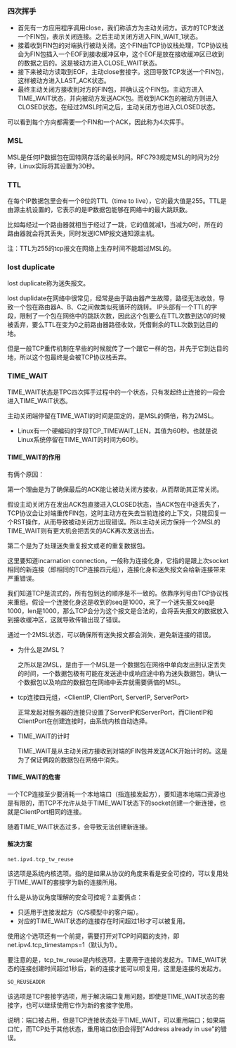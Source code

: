 ### 四次挥手

- 首先有一方应用程序调用close，我们称该方为主动关闭方。该方的TCP发送一个FIN包，表示关闭连接。之后主动关闭方进入FIN_WAIT_1状态。
- 接着收到FIN包的对端执行被动关闭。这个FIN由TCP协议栈处理，TCP协议栈会为FIN包插入一个EOF到接收缓冲区中，这个EOF是放在接收缓冲区已收到的数据之后的。这是被动方进入CLOSE_WAIT状态。
- 接下来被动方读取到EOF，主动close套接字。这回导致TCP发送一个FIN包，这样被动方进入LAST_ACK状态。
- 最终主动关闭方接收到对方的FIN包，并确认这个FIN包。主动方进入TIME_WAIT状态，并向被动方发送ACK包。而收到ACK包的被动方则进入CLOSED状态。在经过2MSL时间之后，主动关闭方也进入CLOSED状态。

可以看到每个方向都需要一个FIN和一个ACK，因此称为4次挥手。



### MSL

MSL是任何IP数据包在因特网存活的最长时间。RFC793规定MSL的时间为2分钟，Linux实际将其设置为30秒。



### TTL

在每个IP数据包里会有一个8位的TTL（time to live），它的最大值是255。TTL是由源主机设置的，它表示的是IP数据包能够在网络中的最大跳跃数。

比如每经过一个路由器就相当于经过了一跳，它的值就减1，当减为0时，所在的路由器就会将其丢失，同时发送ICMP报文通知源主机。



注：TTL为255的tcp报文在网络上生存时间不能超过MSL的。



### lost duplicate

lost duplicate称为迷失报文。

lost duplidate在网络中很常见，经常是由于路由器产生故障，路径无法收敛，导致一个包在路由器A、B、C之间做类似死循环的跳转。 IP头部有一个TTL的字段，限制了一个包在网络中的跳跃次数，因此这个包要么在TTL次数到达0的时候被丢弃，要么TTL在变为0之前路由器路径收敛，凭借剩余的TLL次数到达目的地。

但是一般TCP重传机制在早些的时候就传了一个跟它一样的包，并先于它到达目的地，所以这个包最终是会被TCP协议栈丢弃。









### TIME_WAIT

TIME_WAIT状态是TPC四次挥手过程中的一个状态，只有发起终止连接的一段会进入TIME_WAIT状态。

主动关闭端停留在TIME_WATI的时间是固定的，是MSL的俩倍，称为2MSL。

- Linux有一个硬编码的字段TCP_TIMEWAIT_LEN，其值为60秒。也就是说Linux系统停留在TIME_WAIT的时间为60秒。



#### TIME_WAIT的作用

有俩个原因：

第一个理由是为了确保最后的ACK能让被动关闭方接收，从而帮助其正常关闭。

假设主动关闭方在发出ACK包直接进入CLOSED状态，当ACK包在中途丢失了，TCP协议会让对端重传FIN包，这时主动方在失去当前连接的上下文，只能回复一个RST操作，从而导致被动关闭方出现错误。所以主动关闭方保持一个2MSL的TIME_WAIT则有更大机会把丢失的ACK再次发送出去。

第二个是为了处理迷失重复报文或老的重复数据包。

这里要知道incarnation connection，一般称为连接化身，它指的是跟上次socket相同的新连接（即相同的TCP连接四元组），连接化身和迷失报文会给新连接带来严重错误。

我们知道TCP是流式的，所有包到达的顺序是不一致的。依靠序列号由TCP协议栈来重组。假设一个连接化身这是收到的seq是1000，来了一个迷失报文seq是1000，len是1000，那么TCP会分为这个报文是合法的，会将丢失报文的数据放入到接收缓冲区，这就导致传输出现了错误。

通过一个2MSL状态，可以确保所有迷失报文都会消失，避免新连接的错误。





- 为什么是2MSL？

  之所以是2MSL，是由于一个MSL是一个数据包在网络中单向发出到认定丢失的时间，一个数据包极有可能在发送途中或响应途中称为迷失数据包，确认一个数据包以及响应的数据包在网络中丢弃就需要俩倍的MSL。

- tcp连接四元组，<ClientIP, ClientPort, ServerIP, ServerPort>

  正常发起对服务器的连接只设置了ServerIP和ServerPort，而ClientIP和ClientPort在创建连接时，由系统内核自动选择。

- TIME_WAIT的计时

  TIME_WAIT是从主动关闭方接收到对端的FIN包并发送ACK开始计时的。这是为了保证俩段的数据包在网络中消失。





#### TIME_WAIT的危害

一个TCP连接至少要消耗一个本地端口（指连接发起方），要知道本地端口资源也是有限的，而TCP不允许从处于TIME_WAIT状态下的socket创建一个新连接，也就是ClientPort相同的连接。

随着TIME_WAIT状态过多，会导致无法创建新连接。





#### 解决方案

```
net.ipv4.tcp_tw_reuse
```

该选项是系统内核选项。指的是如果从协议的角度来看是安全可控的，可以复用处于TIME_WAIT的套接字为新的连接所用。

什么是从协议角度理解的安全可控呢？主要俩点：

- 只适用于连接发起方（C/S模型中的客户端）。
- 对应的TIME_WAIT状态的连接存在时间超过1秒才可以被复用。

使用这个选项还有一个前提，需要打开对TCP时间戳的支持，即net.ipv4.tcp_timestamps=1（默认为1）。

要注意的是，tcp_tw_reuse是内核选项，主要用于连接的发起方。TIME_WAIT状态的连接创建时间超过1秒后，新的连接才能可以呗复用，这里是连接的发起方。





```c
SO_REUSEADDR
```

该选项是TCP套接字选项，用于解决端口复用问题，即使是TIME_WAIT状态的套接字，也可以继续使用它作为新的套接字使用。

说明：端口被占用，但是TCP连接状态处于TIME_WAIT，可以重用端口；如果端口忙，而TCP处于其他状态，重用端口依旧会得到"Address already in use"的错误。

